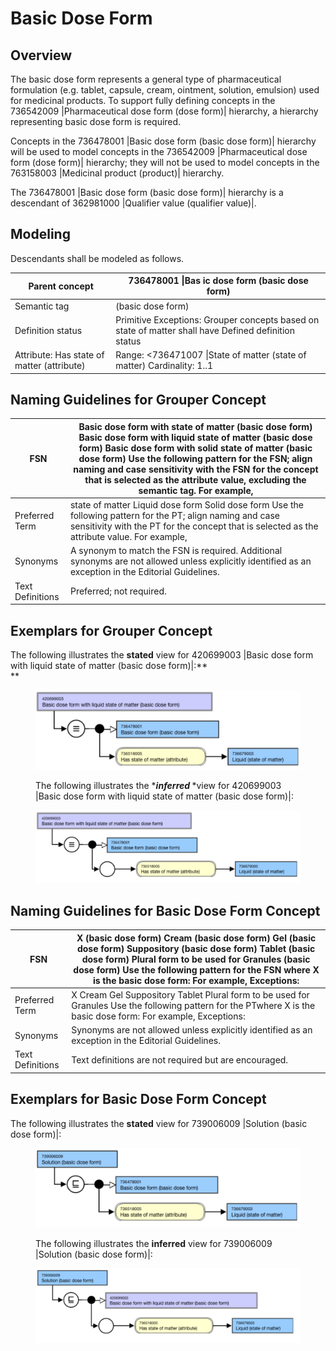# Basic Dose Form

## Overview

The basic dose form represents a general type of pharmaceutical formulation (e.g. tablet, capsule, cream, ointment, solution, emulsion) used for medicinal products. To support fully defining concepts in the 736542009 |Pharmaceutical dose form (dose form)| hierarchy, a hierarchy representing basic dose form is required.

Concepts in the 736478001 |Basic dose form (basic dose form)| hierarchy will be used to model concepts in the 736542009 |Pharmaceutical dose form (dose form)| hierarchy; they will not be used to model concepts in the 763158003 |Medicinal product (product)| hierarchy.

The 736478001 |Basic dose form (basic dose form)| hierarchy is a descendant of 362981000 |Qualifier value (qualifier value)|.

## Modeling

Descendants shall be modeled as follows.

| Parent concept | 736478001 \|Bas ic dose form (basic dose form) |
|---|---|
| Semantic tag | (basic dose form) |
| Definition status | Primitive Exceptions: Grouper concepts based on state of matter shall have Defined definition status |
| Attribute: Has state of matter (attribute) | Range: <736471007 \|State of matter (state of matter) Cardinality: 1..1 |

## Naming Guidelines for Grouper Concept

| FSN | Basic dose form with <State of matter> state of matter (basic dose form) Basic dose form with liquid state of matter (basic dose form) Basic dose form with solid state of matter (basic dose form) Use the following pattern for the FSN; align naming and case sensitivity with the FSN for the concept that is selected as the attribute value, excluding the semantic tag. For example, |
|---|---|
| Preferred Term | <State of matter PT> state of matter Liquid dose form Solid dose form Use the following pattern for the PT; align naming and case sensitivity with the PT for the concept that is selected as the attribute value. For example, |
| Synonyms | A synonym to match the FSN is required. Additional synonyms are not allowed unless explicitly identified as an exception in the Editorial Guidelines. |
| Text Definitions | Preferred; not required. |

## Exemplars for Grouper Concept

The following illustrates the ****stated**** view for 420699003 |Basic dose form with liquid state of matter (basic dose form)|:**  
**

<figure><img src="images/179931547.png" alt="" title=""><figcaption><p>The following illustrates the *<em><strong>inferred </strong></em>*view for 420699003 |Basic dose form with liquid state of matter (basic dose form)|:</p></figcaption></figure>

<figure><img src="images/179931543.png" alt="" title=""></figure>

  

## Naming Guidelines for Basic Dose Form Concept

| FSN | X (basic dose form) Cream (basic dose form) Gel (basic dose form) Suppository (basic dose form) Tablet (basic dose form) Plural form to be used for Granules (basic dose form) Use the following pattern for the FSN where X is the basic dose form: For example, Exceptions: |
|---|---|
| Preferred Term | X Cream Gel Suppository Tablet Plural form to be used for Granules Use the following pattern for the PTwhere X is the basic dose form: For example, Exceptions: |
| Synonyms | Synonyms are not allowed unless explicitly identified as an exception in the Editorial Guidelines. |
| Text Definitions | Text definitions are not required but are encouraged. |

## Exemplars for Basic Dose Form Concept

The following illustrates the ****stated**** view for 739006009 |Solution (basic dose form)|:

<figure><img src="images/179931545.png" alt="" title=""><figcaption><p>The following illustrates the <strong>inferred</strong> view for 739006009 |Solution (basic dose form)|:</p></figcaption></figure>

  

<figure><img src="images/179931544.png" alt="" title=""></figure>

  

